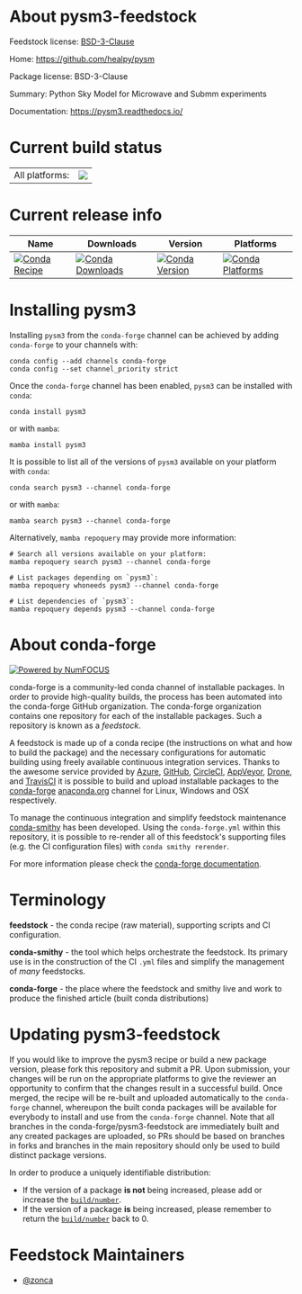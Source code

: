 About pysm3-feedstock
=====================

Feedstock license: [BSD-3-Clause](https://github.com/conda-forge/pysm3-feedstock/blob/main/LICENSE.txt)

Home: https://github.com/healpy/pysm

Package license: BSD-3-Clause

Summary: Python Sky Model for Microwave and Submm experiments

Documentation: https://pysm3.readthedocs.io/

Current build status
====================


<table><tr><td>All platforms:</td>
    <td>
      <a href="https://dev.azure.com/conda-forge/feedstock-builds/_build/latest?definitionId=8725&branchName=main">
        <img src="https://dev.azure.com/conda-forge/feedstock-builds/_apis/build/status/pysm3-feedstock?branchName=main">
      </a>
    </td>
  </tr>
</table>

Current release info
====================

| Name | Downloads | Version | Platforms |
| --- | --- | --- | --- |
| [![Conda Recipe](https://img.shields.io/badge/recipe-pysm3-green.svg)](https://anaconda.org/conda-forge/pysm3) | [![Conda Downloads](https://img.shields.io/conda/dn/conda-forge/pysm3.svg)](https://anaconda.org/conda-forge/pysm3) | [![Conda Version](https://img.shields.io/conda/vn/conda-forge/pysm3.svg)](https://anaconda.org/conda-forge/pysm3) | [![Conda Platforms](https://img.shields.io/conda/pn/conda-forge/pysm3.svg)](https://anaconda.org/conda-forge/pysm3) |

Installing pysm3
================

Installing `pysm3` from the `conda-forge` channel can be achieved by adding `conda-forge` to your channels with:

```
conda config --add channels conda-forge
conda config --set channel_priority strict
```

Once the `conda-forge` channel has been enabled, `pysm3` can be installed with `conda`:

```
conda install pysm3
```

or with `mamba`:

```
mamba install pysm3
```

It is possible to list all of the versions of `pysm3` available on your platform with `conda`:

```
conda search pysm3 --channel conda-forge
```

or with `mamba`:

```
mamba search pysm3 --channel conda-forge
```

Alternatively, `mamba repoquery` may provide more information:

```
# Search all versions available on your platform:
mamba repoquery search pysm3 --channel conda-forge

# List packages depending on `pysm3`:
mamba repoquery whoneeds pysm3 --channel conda-forge

# List dependencies of `pysm3`:
mamba repoquery depends pysm3 --channel conda-forge
```


About conda-forge
=================

[![Powered by
NumFOCUS](https://img.shields.io/badge/powered%20by-NumFOCUS-orange.svg?style=flat&colorA=E1523D&colorB=007D8A)](https://numfocus.org)

conda-forge is a community-led conda channel of installable packages.
In order to provide high-quality builds, the process has been automated into the
conda-forge GitHub organization. The conda-forge organization contains one repository
for each of the installable packages. Such a repository is known as a *feedstock*.

A feedstock is made up of a conda recipe (the instructions on what and how to build
the package) and the necessary configurations for automatic building using freely
available continuous integration services. Thanks to the awesome service provided by
[Azure](https://azure.microsoft.com/en-us/services/devops/), [GitHub](https://github.com/),
[CircleCI](https://circleci.com/), [AppVeyor](https://www.appveyor.com/),
[Drone](https://cloud.drone.io/welcome), and [TravisCI](https://travis-ci.com/)
it is possible to build and upload installable packages to the
[conda-forge](https://anaconda.org/conda-forge) [anaconda.org](https://anaconda.org/)
channel for Linux, Windows and OSX respectively.

To manage the continuous integration and simplify feedstock maintenance
[conda-smithy](https://github.com/conda-forge/conda-smithy) has been developed.
Using the ``conda-forge.yml`` within this repository, it is possible to re-render all of
this feedstock's supporting files (e.g. the CI configuration files) with ``conda smithy rerender``.

For more information please check the [conda-forge documentation](https://conda-forge.org/docs/).

Terminology
===========

**feedstock** - the conda recipe (raw material), supporting scripts and CI configuration.

**conda-smithy** - the tool which helps orchestrate the feedstock.
                   Its primary use is in the construction of the CI ``.yml`` files
                   and simplify the management of *many* feedstocks.

**conda-forge** - the place where the feedstock and smithy live and work to
                  produce the finished article (built conda distributions)


Updating pysm3-feedstock
========================

If you would like to improve the pysm3 recipe or build a new
package version, please fork this repository and submit a PR. Upon submission,
your changes will be run on the appropriate platforms to give the reviewer an
opportunity to confirm that the changes result in a successful build. Once
merged, the recipe will be re-built and uploaded automatically to the
`conda-forge` channel, whereupon the built conda packages will be available for
everybody to install and use from the `conda-forge` channel.
Note that all branches in the conda-forge/pysm3-feedstock are
immediately built and any created packages are uploaded, so PRs should be based
on branches in forks and branches in the main repository should only be used to
build distinct package versions.

In order to produce a uniquely identifiable distribution:
 * If the version of a package **is not** being increased, please add or increase
   the [``build/number``](https://docs.conda.io/projects/conda-build/en/latest/resources/define-metadata.html#build-number-and-string).
 * If the version of a package **is** being increased, please remember to return
   the [``build/number``](https://docs.conda.io/projects/conda-build/en/latest/resources/define-metadata.html#build-number-and-string)
   back to 0.

Feedstock Maintainers
=====================

* [@zonca](https://github.com/zonca/)

